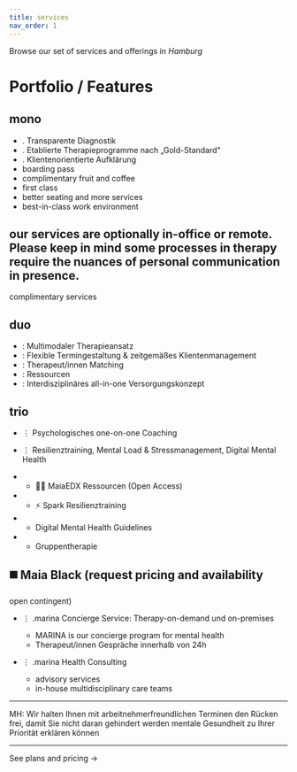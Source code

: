 ```yaml
---
title: services
nav_order: 1
---
```


Browse our set of services and offerings
in *Hamburg*

# Portfolio / Features

## mono

- . Transparente Diagnostik
- . Etablierte Therapieprogramme nach „Gold-Standard“
- . Klientenorientierte Aufklärung
- boarding pass
- complimentary fruit and coffee
- first class
- better seating and more services
- best-in-class work environment

our services are optionally in-office or remote. Please keep in mind some processes in therapy require the nuances of personal communication in presence.
---

complimentary services

## duo

- : Multimodaler Therapieansatz
- : Flexible Termingestaltung & zeitgemäßes Klientenmanagement
- : Therapeut/innen Matching
- : Ressourcen
- : Interdisziplinäres all-in-one Versorgungskonzept

## trio
- ⋮ Psychologisches one-on-one Coaching
- ⋮ Resilienztraining, Mental Load & Stressmanagement, Digital Mental Health

- + 🧑‍🏫 MaiaEDX Ressourcen (Open Access)
- + ⚡️ Spark Resilienztraining
- + Digital Mental Health Guidelines
- + Gruppentherapie

## ◼️ Maia Black (request pricing and availability
open contingent)
- ⋮ .marina Concierge Service: Therapy-on-demand und on-premises
	- MARINA is our concierge program for mental health
	- Therapeut/innen Gespräche innerhalb von 24h

- ⋮ .marina Health Consulting
	- advisory services
	- in-house multidisciplinary care teams

---

MH: Wir halten Ihnen mit arbeitnehmerfreundlichen Terminen den Rücken frei, damit Sie nicht daran gehindert werden mentale Gesundheit zu Ihrer Priorität erklären können

---

See plans and pricing → 

